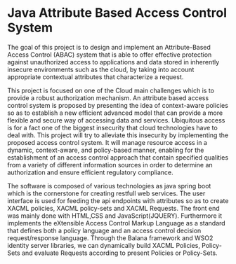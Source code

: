 # Java Attribute Based Access Control System


The goal of this project is to design and implement an Attribute-Based Access Control (ABAC) system that is able to offer effective protection against unauthorized access to applications and data stored in inherently insecure environments such as the cloud, by taking into account appropriate contextual attributes that characterize  a request.

This project is focused on one of the Cloud main challenges which is to provide a robust authorization mechanism. An attribute based access control system is proposed by presenting the idea of context-aware policies so as to establish a new efficient advanced model that can provide a more flexible and secure way of accessing data and services.  Ubiquitous access is for a fact  one of the biggest insecurity that cloud technologies have to deal with. This project will try to alleviate this insecurity by implementing the proposed access control system. It will manage resource access in a dynamic, context-aware, and policy-based manner, enabling for the establishment of an access control approach that contain specified qualities from a variety of different information sources in order to determine an authorization and ensure efficient regulatory compliance.

The software is composed of various technologies as java spring boot which is the cornerstone for creating restfull web services. The user interface is used for feeding the api endpoints with attributes so as to create XACML policies, XACML policy-sets and XACML Requests. The front end was mainly done with HTML,CSS and JavaScript(JQUERY). Furthermore it implements the eXtensible Access Control Markup Language as a standard that defines both a policy language and an access control decision request/response language. Through the Balana framework and WSO2 identity server libraries, we can dynamically build XACML Policies, Policy-Sets and evaluate Requests according to present Policies or Policy-Sets.
